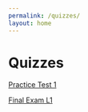 ```yaml
---
permalink: /quizzes/
layout: home
---
```


# Quizzes

[Practice Test 1](/quizzes/practicetest1)

[Final Exam L1](#)
